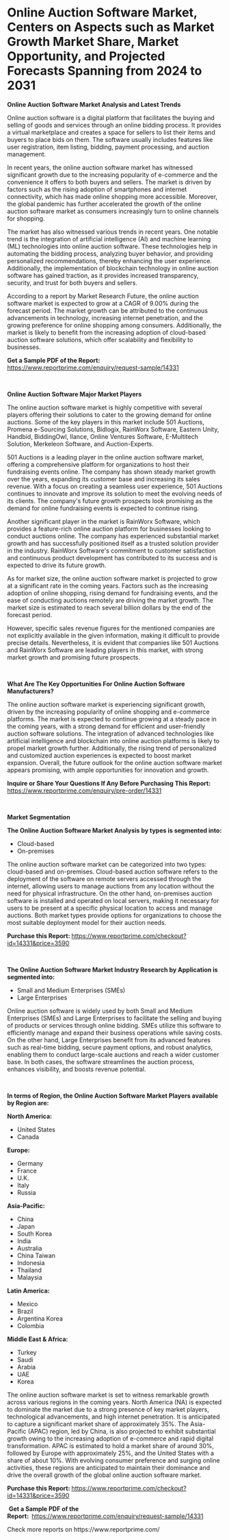 <p><h1>Online Auction Software Market, Centers on Aspects such as Market Growth Market Share, Market Opportunity, and Projected Forecasts Spanning from 2024 to 2031</h1></p><p><strong>Online Auction Software Market Analysis and Latest Trends</strong></p>
<p><p>Online auction software is a digital platform that facilitates the buying and selling of goods and services through an online bidding process. It provides a virtual marketplace and creates a space for sellers to list their items and buyers to place bids on them. The software usually includes features like user registration, item listing, bidding, payment processing, and auction management.</p><p>In recent years, the online auction software market has witnessed significant growth due to the increasing popularity of e-commerce and the convenience it offers to both buyers and sellers. The market is driven by factors such as the rising adoption of smartphones and internet connectivity, which has made online shopping more accessible. Moreover, the global pandemic has further accelerated the growth of the online auction software market as consumers increasingly turn to online channels for shopping.</p><p>The market has also witnessed various trends in recent years. One notable trend is the integration of artificial intelligence (AI) and machine learning (ML) technologies into online auction software. These technologies help in automating the bidding process, analyzing buyer behavior, and providing personalized recommendations, thereby enhancing the user experience. Additionally, the implementation of blockchain technology in online auction software has gained traction, as it provides increased transparency, security, and trust for both buyers and sellers.</p><p>According to a report by Market Research Future, the online auction software market is expected to grow at a CAGR of 9.00% during the forecast period. The market growth can be attributed to the continuous advancements in technology, increasing internet penetration, and the growing preference for online shopping among consumers. Additionally, the market is likely to benefit from the increasing adoption of cloud-based auction software solutions, which offer scalability and flexibility to businesses.</p></p>
<p><strong>Get a Sample PDF of the Report:&nbsp;</strong> <a href="https://www.reportprime.com/enquiry/request-sample/14331">https://www.reportprime.com/enquiry/request-sample/14331</a></p>
<p>&nbsp;</p>
<p><strong>Online Auction Software Major Market Players</strong></p>
<p><p>The online auction software market is highly competitive with several players offering their solutions to cater to the growing demand for online auctions. Some of the key players in this market include 501 Auctions, Promena e-Sourcing Solutions, Bidlogix, RainWorx Software, Eastern Unity, Handbid, BiddingOwl, Ilance, Online Ventures Software, E-Multitech Solution, Merkeleon Software, and Auction-Experts.</p><p>501 Auctions is a leading player in the online auction software market, offering a comprehensive platform for organizations to host their fundraising events online. The company has shown steady market growth over the years, expanding its customer base and increasing its sales revenue. With a focus on creating a seamless user experience, 501 Auctions continues to innovate and improve its solution to meet the evolving needs of its clients. The company's future growth prospects look promising as the demand for online fundraising events is expected to continue rising.</p><p>Another significant player in the market is RainWorx Software, which provides a feature-rich online auction platform for businesses looking to conduct auctions online. The company has experienced substantial market growth and has successfully positioned itself as a trusted solution provider in the industry. RainWorx Software's commitment to customer satisfaction and continuous product development has contributed to its success and is expected to drive its future growth.</p><p>As for market size, the online auction software market is projected to grow at a significant rate in the coming years. Factors such as the increasing adoption of online shopping, rising demand for fundraising events, and the ease of conducting auctions remotely are driving the market growth. The market size is estimated to reach several billion dollars by the end of the forecast period.</p><p>However, specific sales revenue figures for the mentioned companies are not explicitly available in the given information, making it difficult to provide precise details. Nevertheless, it is evident that companies like 501 Auctions and RainWorx Software are leading players in this market, with strong market growth and promising future prospects.</p></p>
<p>&nbsp;</p>
<p><strong>What Are The Key Opportunities For Online Auction Software Manufacturers?</strong></p>
<p><p>The online auction software market is experiencing significant growth, driven by the increasing popularity of online shopping and e-commerce platforms. The market is expected to continue growing at a steady pace in the coming years, with a strong demand for efficient and user-friendly auction software solutions. The integration of advanced technologies like artificial intelligence and blockchain into online auction platforms is likely to propel market growth further. Additionally, the rising trend of personalized and customized auction experiences is expected to boost market expansion. Overall, the future outlook for the online auction software market appears promising, with ample opportunities for innovation and growth.</p></p>
<p><strong>Inquire or Share Your Questions If Any Before Purchasing This Report:</strong> <a href="https://www.reportprime.com/enquiry/pre-order/14331">https://www.reportprime.com/enquiry/pre-order/14331</a></p>
<p>&nbsp;</p>
<p><strong>Market Segmentation</strong></p>
<p><strong>The Online Auction Software Market Analysis by types is segmented into:</strong></p>
<p><ul><li>Cloud-based</li><li>On-premises</li></ul></p>
<p><p>The online auction software market can be categorized into two types: cloud-based and on-premises. Cloud-based auction software refers to the deployment of the software on remote servers accessed through the internet, allowing users to manage auctions from any location without the need for physical infrastructure. On the other hand, on-premises auction software is installed and operated on local servers, making it necessary for users to be present at a specific physical location to access and manage auctions. Both market types provide options for organizations to choose the most suitable deployment model for their auction needs.</p></p>
<p><strong>Purchase this Report:&nbsp;</strong><a href="https://www.reportprime.com/checkout?id=14331&price=3590">https://www.reportprime.com/checkout?id=14331&price=3590</a></p>
<p>&nbsp;</p>
<p><strong>The Online Auction Software Market Industry Research by Application is segmented into:</strong></p>
<p><ul><li>Small and Medium Enterprises (SMEs)</li><li>Large Enterprises</li></ul></p>
<p><p>Online auction software is widely used by both Small and Medium Enterprises (SMEs) and Large Enterprises to facilitate the selling and buying of products or services through online bidding. SMEs utilize this software to efficiently manage and expand their business operations while saving costs. On the other hand, Large Enterprises benefit from its advanced features such as real-time bidding, secure payment options, and robust analytics, enabling them to conduct large-scale auctions and reach a wider customer base. In both cases, the software streamlines the auction process, enhances visibility, and boosts revenue potential.</p></p>
<p>&nbsp;</p>
<p><strong>In terms of Region, the Online Auction Software Market Players available by Region are:</strong></p>
<p>
    <p> <strong> North America: </strong>
        <ul>
            <li>United States</li>
            <li>Canada</li>
        </ul>
        </p> 
    <p> <strong> Europe: </strong>
        <ul>
            <li>Germany</li>
            <li>France</li>
            <li>U.K.</li>
            <li>Italy</li>
            <li>Russia</li>
        </ul>
        </p> 
    <p> <strong> Asia-Pacific: </strong>
        <ul>
            <li>China</li>
            <li>Japan</li>
            <li>South Korea</li>
            <li>India</li>
            <li>Australia</li>
            <li>China Taiwan</li>
            <li>Indonesia</li>
            <li>Thailand</li>
            <li>Malaysia</li>
        </ul>
        </p> 
    <p> <strong> Latin America: </strong>
        <ul>
            <li>Mexico</li>
            <li>Brazil</li>
            <li>Argentina Korea</li>
            <li>Colombia</li>
        </ul>
        </p> 
    <p> <strong> Middle East & Africa: </strong>
        <ul>
            <li>Turkey</li>
            <li>Saudi</li>
            <li>Arabia</li>
            <li>UAE</li>
            <li>Korea</li>
        </ul>
    </p>
    </p>
<p><p>The online auction software market is set to witness remarkable growth across various regions in the coming years. North America (NA) is expected to dominate the market due to a strong presence of key market players, technological advancements, and high internet penetration. It is anticipated to capture a significant market share of approximately 35%. The Asia-Pacific (APAC) region, led by China, is also projected to exhibit substantial growth owing to the increasing adoption of e-commerce and rapid digital transformation. APAC is estimated to hold a market share of around 30%, followed by Europe with approximately 25%, and the United States with a share of about 10%. With evolving consumer preference and surging online activities, these regions are anticipated to maintain their dominance and drive the overall growth of the global online auction software market.</p></p>
<p><strong>Purchase this Report: </strong><a href="https://www.reportprime.com/checkout?id=14331&price=3590">https://www.reportprime.com/checkout?id=14331&price=3590</a></p>
<p>&nbsp;<strong>Get a Sample PDF of the Report:&nbsp;&nbsp;</strong><a href="https://www.reportprime.com/enquiry/request-sample/14331">https://www.reportprime.com/enquiry/request-sample/14331</a></p>
<p><strong></strong></p>
<p>Check more reports on https://www.reportprime.com/</p>